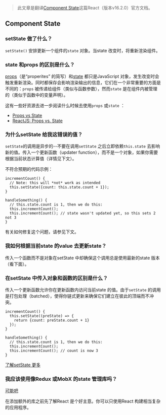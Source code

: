 > 此文章是翻译[Component State](https://reactjs.org/docs/faq-state.html)这篇React（版本v16.2.0）官方文档。

## Component State

### setState 做了什么？

`setState()` 安排更新一个组件的`state` 对象。当state 改变时，将重新渲染组件。

### state 和props 的区别是什么？

[props](https://reactjs.org/docs/components-and-props.html)（是“properites” 的简写）和[state](https://reactjs.org/docs/state-and-lifecycle.html) 都只是JavaScript 对象，发生改变时会触发重新渲染。同时都保存会影响渲染输出的信息，它们在一个非常重要的方面是不同的：`props` 被传递给组件（类似与函数参数），然而`state` 是在组件内被管理的（类似于函数中的变量声明）。

这有一些好资源去进一步阅读什么时候去使用`props` 或`state` ：

* [Props vs State](https://github.com/uberVU/react-guide/blob/master/props-vs-state.md)
* [ReactJS: Props vs. State](http://lucybain.com/blog/2016/react-state-vs-pros/)


### 为什么setState 给我这错误的值？

`setState`的调用是异步的--不要在调用`setState` 之后立即依赖`this.state` 去影响新的值。传入一个更新函数（updater function），而不是一个对象，如果你需要根据当前状态计算值（详情见下文）。

不符合预期的代码示例：

```
incrementCount() {
  // Note: this will *not* work as intended
  this.setState({count: this.state.count + 1});
}

handleSomething() {
  // this.state.count is 1, then we do this:
  this.incrementCount();
  this.incrementCount(); // state wasn't updated yet, so this sets 2 not 3
}
```

有关如何修复这个问题，请参见下文。

### 我如何根据当前state 的value 去更新state？

传入一个函数而不是对象在setState 中却确保这个调用总是使用最新的state 版本（看下面）。

### 在setState 中传入对象和函数的区别是什么？

传入一个更新函数允许你在更新函数内访问当前state 的值。由于`setState` 的调用是打包处理（batched），使得你链式更新来确保它们建立在彼此的顶端而不冲突。

```
incrementCount() {
  this.setState((preState) => {
    return {count: preState.count + 1}
  });
}

handleSomething() {
  // this.state.count is 1, then we do this:
  this.incrementCount();
  this.incrementCount(); // count is now 3
}
```

[了解setState 更多](https://reactjs.org/docs/react-component.html#setstate)

### 我应该使用像Redux 或MobX 的state 管理库吗？

[可能吧](http://redux.js.org/docs/faq/General.html#general-when-to-use)

在添加额外的库之前先了解React 是个好主意。你可以只使用React 构建相当复杂的应用程序。
